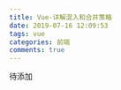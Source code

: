 ```yaml
---
title: Vue-详解混入和合并策略
date: 2019-07-16 12:09:53
tags: vue
categories: 前端
comments: true
---
```


待添加
